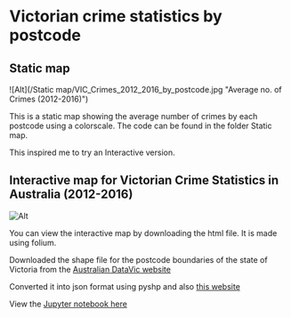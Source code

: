 # Victorian crime statistics by postcode
## Static map

![Alt](/Static map/VIC_Crimes_2012_2016_by_postcode.jpg "Average no. of Crimes (2012-2016)")

This is a static map showing the average number of crimes by each postcode using a colorscale. 
The code can be found in the folder Static map.

This inspired me to try an Interactive version.

## Interactive map for Victorian Crime Statistics in Australia (2012-2016)

![Alt](/Vic_Crimes_2012_2016_by_postcode.gif "Average no. of Crimes (2012-2016)")

You can view the interactive map by downloading the html file. It is made using folium. 

Downloaded the shape file for the postcode boundaries of the state of Victoria from the [Australian DataVic website](https://www.data.vic.gov.au/data/dataset/postcode-boundaries-polygon-vicmap-admin)

Converted it into json format using pyshp and also [this website](https://mygeodata.cloud/converter/shp-to-json)


View the [Jupyter notebook here](http://nbviewer.jupyter.org/github/pr4deepr/Australia_Victorian_crime_statistics/blob/master/Vic_Crimes.ipynb)
